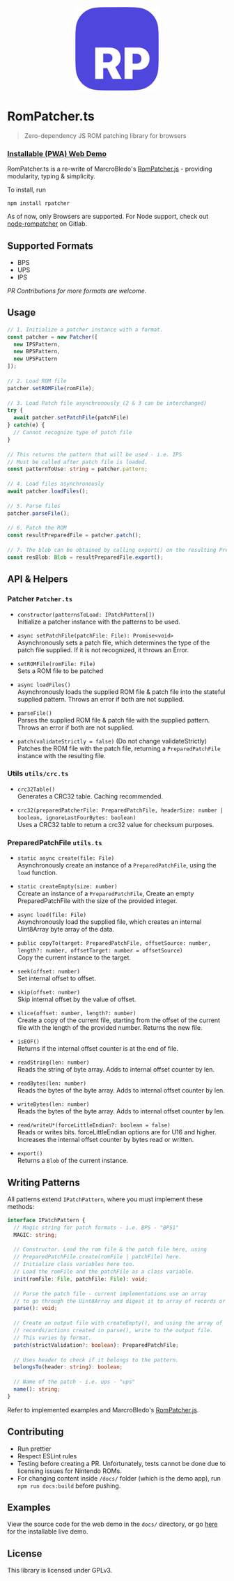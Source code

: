 <p align="center">
  <img alt="Logo" src="docs/public/android-chrome-192x192.png" />
</p>

# RomPatcher.ts
> Zero-dependency JS ROM patching library for browsers

### [Installable (PWA) Web Demo](https://dragonsnapx.github.io/rompatcher-ts/)

RomPatcher.ts is a re-write of MarcroBledo's [RomPatcher.js](https://www.marcrobledo.com/RomPatcher.js/) - providing modularity, typing & simplicity.

To install, run

```npm
npm install rpatcher
```

As of now, only Browsers are supported. For Node support, check out [node-rompatcher](https://gitlab.com/hearthero/node-rompatcher/-/blob/master/package.json) on Gitlab.

## Supported Formats

- BPS
- UPS
- IPS

*PR Contributions for more formats are welcome.*

## Usage

```typescript
// 1. Initialize a patcher instance with a format.
const patcher = new Patcher([
  new IPSPattern,
  new BPSPattern,
  new UPSPattern
]);

// 2. Load ROM file
patcher.setROMFile(romFile);

// 3. Load Patch file asynchronously (2 & 3 can be interchanged)
try {
  await patcher.setPatchFile(patchFile)
} catch(e) {
  // Cannot recognize type of patch file
}

// This returns the pattern that will be used - i.e. IPS
// Must be called after patch file is loaded.
const patternToUse: string = patcher.pattern;

// 4. Load files asynchronously
await patcher.loadFiles();

// 5. Parse files
patcher.parseFile();

// 6. Patch the ROM
const resultPreparedFile = patcher.patch();

// 7. The blob can be obtained by calling export() on the resulting PreparedPatchFile.
const resBlob: Blob = resultPreparedFile.export();

```

## API & Helpers

### Patcher `Patcher.ts`
- `constructor(patternsToLoad: IPatchPattern[])` <br>
Initialize a patcher instance with the patterns to be used.


- `async setPatchFile(patchFile: File): Promise<void>` <br>
Asynchronously sets a patch file, which determines the type of the patch file supplied. If it is not recognized, it throws an Error.


- `setROMFile(romFile: File)` <br>
Sets a ROM file to be patched


- `async loadFiles()` <br>
Asynchronously loads the supplied ROM file & patch file into the stateful supplied pattern. Throws an error if both are not supplied.


- `parseFile()` <br>
Parses the supplied ROM file & patch file with the supplied pattern. Throws an error if both are not supplied.


- `patch(validateStrictly = false)` (Do not change validateStrictly) <br>
Patches the ROM file with the patch file, returning a `PreparedPatchFile` instance with the resulting file.

### Utils `utils/crc.ts`

- `crc32Table()` <br>
Generates a CRC32 table. Caching recommended.


- `crc32(preparedPatcherFile: PreparedPatchFile, headerSize: number | boolean, ignoreLastFourBytes: boolean)` <br>
Uses a CRC32 table to return a crc32 value for checksum purposes.

### PreparedPatchFile `utils.ts`

- `static async create(file: File)` <br>
Asynchronously create an instance of a `PreparedPatchFile`, using the `load` function.


- `static createEmpty(size: number)` <br>
Ccreate an instance of a `PreparedPatchFile`, Create an empty PreparedPatchFile with the size of the provided integer.


- `async load(file: File)` <br>
Asynchronously load the supplied file, which creates an internal Uint8Array byte array of the data.


- `public copyTo(target: PreparedPatchFile, offsetSource: number, length?: number, offsetTarget: number = offsetSource)` <br>
Copy the current instance to the target.


- `seek(offset: number)` <br>
Set internal offset to offset.


- `skip(offset: number)` <br>
Skip internal offset by the value of offset.


- `slice(offset: number, length?: number)` <br>
Create a copy of the current file, starting from the offset of the current file with the length of the provided number. Returns the new file.

- `isEOF()` <br>
Returns if the internal offset counter is at the end of file.


- `readString(len: number)` <br>
Reads the string of byte array. Adds to internal offset counter by len.


- `readBytes(len: number)` <br>
Reads the bytes of the byte array. Adds to internal offset counter by len.


- `writeBytes(len: number)` <br>
Reads the bytes of the byte array. Adds to internal offset counter by len.


- `read/writeU*(forceLittleEndian?: boolean = false)` <br>
Reads or writes bits. forceLittleEndian options are for U16 and higher. Increases the internal offset counter by bytes read or written.


- `export()` <br>
Returns a `Blob` of the current instance.

## Writing Patterns

All patterns extend `IPatchPattern`, where you must implement these methods:

```typescript
interface IPatchPattern {
  // Magic string for patch formats - i.e. BPS - "BPS1"
  MAGIC: string;

  // Constructor. Load the rom file & the patch file here, using
  // PreparedPatchFile.create(romFile | patchFile) here.
  // Initialize class variables here too.
  // Load the romFile and the patchFile as a class variable.
  init(romFile: File, patchFile: File): void;

  // Parse the patch file - current implementations use an array
  // to go through the Uint8Array and digest it to array of records or actions.
  parse(): void;

  // Create an output file with createEmpty(), and using the array of
  // records/actions created in parse(), write to the output file.
  // This varies by format.
  patch(strictValidation?: boolean): PreparedPatchFile;

  // Uses header to check if it belongs to the pattern.
  belongsTo(header: string): boolean;

  // Name of the patch - i.e. ups - "ups"
  name(): string;
}
```

Refer to implemented examples and MarcroBledo's [RomPatcher.js](https://www.marcrobledo.com/RomPatcher.js/).

## Contributing

- Run prettier
- Respect ESLint rules
- Testing before creating a PR. Unfortunately, tests cannot be done due to licensing issues for Nintendo ROMs.
- For changing content inside `/docs/` folder (which is the demo app), run `npm run docs:build` before pushing.

## Examples

View the source code for the web demo in the `docs/` directory, or go [here](https://dragonsnapx.github.io/rompatcher-ts/) for the installable live demo.

## License

This library is licensed under GPLv3.
